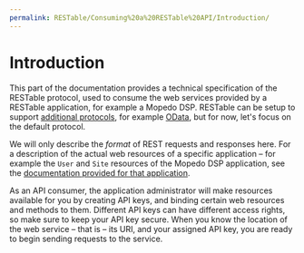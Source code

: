 ```yaml
---
permalink: RESTable/Consuming%20a%20RESTable%20API/Introduction/
---
```


# Introduction

This part of the documentation provides a technical specification of the RESTable protocol, used to consume the web services provided by a RESTable application, for example a Mopedo DSP. RESTable can be setup to support [additional protocols](../../Developing%20a%20RESTable%20API/Protocol%20providers), for example [OData](https://github.com/Mopedo/RESTable.OData), but for now, let's focus on the default protocol.

We will only describe the _format_ of REST requests and responses here. For a description of the actual web resources of a specific application – for example the `User` and `Site` resources of the Mopedo DSP application, see the [documentation provided for that application](../../../Mopedo%20DSP/Developer%20guides/API%20reference/API%20reference%20overview).

As an API consumer, the application administrator will make resources available for you by creating API keys, and binding certain web resources and methods to them. Different API keys can have different access rights, so make sure to keep your API key secure. When you know the location of the web service – that is – its URI, and your assigned API key, you are ready to begin sending requests to the service.
